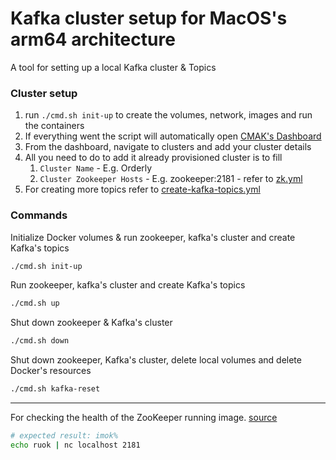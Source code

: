 # Kafka cluster setup for MacOS's arm64 architecture
A tool for setting up a local Kafka cluster & Topics


### Cluster setup
1. run `./cmd.sh init-up` to create the volumes, network, images and run the containers
2. If everything went the script will automatically open [CMAK's Dashboard](http://localhost:9000/)
3. From the dashboard, navigate to clusters and add your cluster details
4. All you need to do to add it already provisioned cluster is to fill 
   1. `Cluster Name` - E.g. Orderly
   2. `Cluster Zookeeper Hosts` - E.g. zookeeper:2181 - refer to [zk.yml](./src/zk.yml)
5. For creating more topics refer to [create-kafka-topics.yml](./src/create-kafka-topics.yml) 

### **Commands**

Initialize Docker volumes & run zookeeper, kafka's cluster and create Kafka's topics
```bash
./cmd.sh init-up
```
Run zookeeper, kafka's cluster and create Kafka's topics

```bash
./cmd.sh up
```


Shut down zookeeper & Kafka's cluster
```bash
./cmd.sh down
```


Shut down zookeeper, Kafka's cluster, delete local volumes and delete Docker's resources
```bash
./cmd.sh kafka-reset
```

---

For checking the health of the ZooKeeper running image. [source](https://github.com/confluentinc/cp-docker-images/issues/827)
```bash
# expected result: imok%
echo ruok | nc localhost 2181
```


